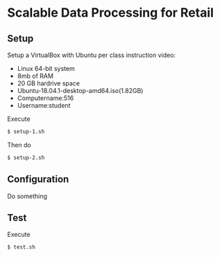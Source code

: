 # Scalable Data Processing for Retail

## Setup

Setup a VirtualBox with Ubuntu per class instruction video:
* Linux 64-bit system
* 8mb of RAM
* 20 GB hardrive space
* Ubuntu-18.04.1-desktop-amd64.iso(1.82GB)
* Computername:516
* Username:student

Execute

```bash
$ setup-1.sh
```

Then do 

```bash
$ setup-2.sh
```



## Configuration

Do something

## Test

Execute

```bash
$ test.sh
```

